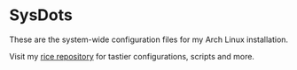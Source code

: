 # SysDots
These are the system-wide configuration files for my Arch Linux installation.

Visit my [rice repository](https://github.com/BachoSeven/dotfiles) for tastier configurations, scripts and more.
